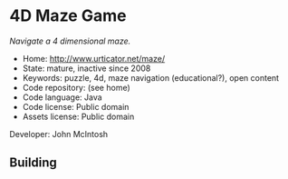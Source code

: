 # 4D Maze Game

_Navigate a 4 dimensional maze._

- Home: http://www.urticator.net/maze/
- State: mature, inactive since 2008
- Keywords: puzzle, 4d, maze navigation (educational?), open content
- Code repository: (see home)
- Code language: Java
- Code license: Public domain
- Assets license: Public domain

Developer: John McIntosh

## Building

